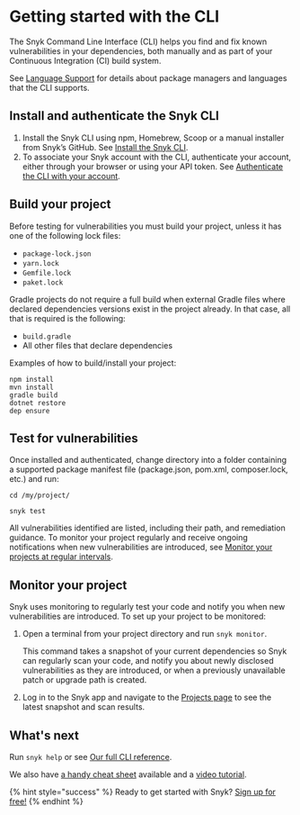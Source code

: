 # Getting started with the CLI

The Snyk Command Line Interface \(CLI\) helps you find and fix known vulnerabilities in your dependencies, both manually and as part of your Continuous Integration \(CI\) build system.

See [Language Support](https://support.snyk.io/hc/en-us/articles/360000911957-Language-support/) for details about package managers and languages that the CLI supports.

## Install and authenticate the Snyk CLI

1. Install the Snyk CLI using npm, Homebrew, Scoop or a manual installer from Snyk’s GitHub. See [Install the Snyk CLI](../install-the-snyk-cli/).  
2. To associate your Snyk account with the CLI, authenticate your account, either through your browser or using your API token. See [Authenticate the CLI with your account](snyk-cli/install-the-snyk-cli/authenticate-the-cli-with-your-account/).

## Build your project

Before testing for vulnerabilities you must build your project, unless it has one of the following lock files:

* `package-lock.json` 
* `yarn.lock`  
* `Gemfile.lock`  
* `paket.lock`

Gradle projects do not require a full build when external Gradle files where declared dependencies versions exist in the project already. In that case, all that is required is the following:

* `build.gradle` 
* All other files that declare dependencies

Examples of how to build/install your project:

`npm install`  
`mvn install`  
`gradle build`  
`dotnet restore`  
`dep ensure`

## Test for vulnerabilities

Once installed and authenticated, change directory into a folder containing a supported package manifest file \(package.json, pom.xml, composer.lock, etc.\) and run:

`cd /my/project/`

`snyk test`

All vulnerabilities identified are listed, including their path, and remediation guidance. To monitor your project regularly and receive ongoing notifications when new vulnerabilities are introduced, see [Monitor your projects at regular intervals](https://support.snyk.io/hc/articles/360003851297#UUID-0de07f93-0f4e-3665-7f4b-466fff3b327a).

## Monitor your project

Snyk uses monitoring to regularly test your code and notify you when new vulnerabilities are introduced. To set up your project to be monitored:

1. Open a terminal from your project directory and run `snyk monitor`.

   This command takes a snapshot of your current dependencies so Snyk can regularly scan your code, and notify you about newly disclosed vulnerabilities as they are introduced, or when a previously unavailable patch or upgrade path is created.

2. Log in to the Snyk app and navigate to the [Projects page](https://app.snyk.io/projects/) to see the latest snapshot and scan results.

## **What's next**

Run `snyk help` or see [Our full CLI reference](https://support.snyk.io/hc/articles/360003812578#UUID-c88e66cf-431c-9ab1-d388-a8f82991c6e0).

We also have [a handy cheat sheet](https://res.cloudinary.com/snyk/image/upload/v1551195097/Snyk_CLI_Cheat_Sheet.pdf/) available and a [video tutorial](https://www.youtube.com/watch?v=xp_LtchEkT8).

{% hint style="success" %}
Ready to get started with Snyk? [Sign up for free!](https://snyk.io/login?cta=sign-up&loc=footer&page=support_docs_page/)
{% endhint %}

